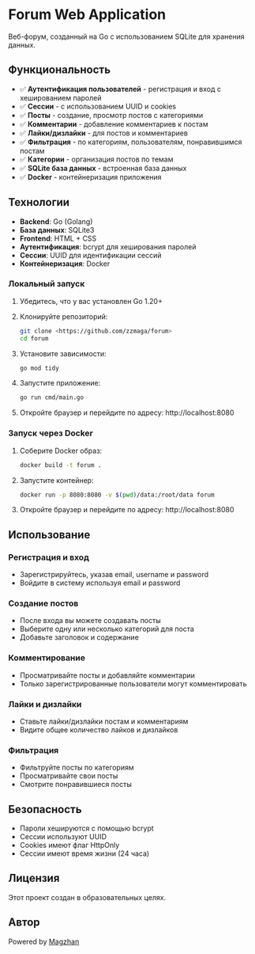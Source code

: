 # Forum Web Application

Веб-форум, созданный на Go с использованием SQLite для хранения данных.

## Функциональность

- ✅ **Аутентификация пользователей** - регистрация и вход с хешированием паролей
- ✅ **Сессии** - с использованием UUID и cookies
- ✅ **Посты** - создание, просмотр постов с категориями
- ✅ **Комментарии** - добавление комментариев к постам
- ✅ **Лайки/дизлайки** - для постов и комментариев
- ✅ **Фильтрация** - по категориям, пользователям, понравившимся постам
- ✅ **Категории** - организация постов по темам
- ✅ **SQLite база данных** - встроенная база данных
- ✅ **Docker** - контейнеризация приложения

## Технологии

- **Backend**: Go (Golang)
- **База данных**: SQLite3
- **Frontend**: HTML + CSS
- **Аутентификация**: bcrypt для хеширования паролей
- **Сессии**: UUID для идентификации сессий
- **Контейнеризация**: Docker

### Локальный запуск

1. Убедитесь, что у вас установлен Go 1.20+
2. Клонируйте репозиторий:
   ```bash
   git clone <https://github.com/zzmaga/forum>
   cd forum
   ```

3. Установите зависимости:
   ```bash
   go mod tidy
   ```

4. Запустите приложение:
   ```bash
   go run cmd/main.go
   ```

5. Откройте браузер и перейдите по адресу: http://localhost:8080

### Запуск через Docker

1. Соберите Docker образ:
   ```bash
   docker build -t forum .
   ```

2. Запустите контейнер:
   ```bash
   docker run -p 8080:8080 -v $(pwd)/data:/root/data forum
   ```

3. Откройте браузер и перейдите по адресу: http://localhost:8080

## Использование

### Регистрация и вход
- Зарегистрируйтесь, указав email, username и password
- Войдите в систему используя email и password

### Создание постов
- После входа вы можете создавать посты
- Выберите одну или несколько категорий для поста
- Добавьте заголовок и содержание

### Комментирование
- Просматривайте посты и добавляйте комментарии
- Только зарегистрированные пользователи могут комментировать

### Лайки и дизлайки
- Ставьте лайки/дизлайки постам и комментариям
- Видите общее количество лайков и дизлайков

### Фильтрация
- Фильтруйте посты по категориям
- Просматривайте свои посты
- Смотрите понравившиеся посты

## Безопасность

- Пароли хешируются с помощью bcrypt
- Сессии используют UUID
- Cookies имеют флаг HttpOnly
- Сессии имеют время жизни (24 часа)

## Лицензия

Этот проект создан в образовательных целях.

## Автор

Powered by [Magzhan](https://t.me/zz_maga)